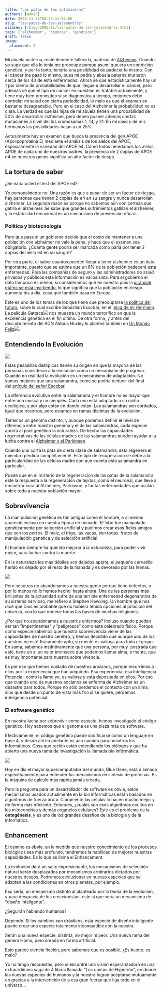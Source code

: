 ```yaml
---
title: "Las patas de las salamandras"
authors: [admin]
date: 2005-11-21T08:25:11-03:00
slug: "las-patas-de-las-salamandras"
aliases: [/blog/2005/11/las-patas-de-las-salamandras.html]
tags: ["alzheimer", "ciencia", "genética"]
draft: false
image:
  placement: 3
---
```


Mi abuela materna, recientemente fallecida, padecía
de [Alzheimer](https://es.wikipedia.org/wiki/Alzheimer). Cuando yo supe
que ella lo tenía me preocupé porque asumí que era un condición
genética, y por lo tanto, tendría una posibilidad de padecer lo mismo.
Con el cáncer me pasó lo mismo, pues mi padre y abuela paterna murieron
cerca de los 40 de esta enfermedad. Ahora sé que estadísticamente hay un
1 por ciento de probabilidades de que  llegue a desarrollar el cáncer,
pero además sé que el tipo de cáncer en cuestión
es tratable actualmente, y tiene muy bien pronóstico si se diagnostica a
tiempo, entonces debo controlar mi salud con cierta periodicidad, lo
malo es que el examen es bastante desagradable. Pero en el caso del
Alzheimer la probabilidad no es clara. La verdad es que las hijas de mi
abuela tienen una probabilidad de 50% de desarrollar alzheimer, pero
deben poseer además ciertas mutaciones a nivel del los cromosomas 1, 14,
y 21. En mi caso y de mis hermanos las posibilidades bajan a un 25%.

Actualmente hay un examen que busca la presencia del gen APOE
(Apolipoproteina E) mediante el análisis de los alelos del APOE,
especialmente la variedad del APOE e4. Cómo todos heredamos los alelos
APOE de cada uno de nuestros padres, la presencia de 2 copias de APOE e4
en nuestros genes significa un alto factor de riesgo.

## La tortura de saber

¿Se haría usted el test del APOE e4?

Yo personalmente no. Una razón es que a pesar de ser un factor de
riesgo, hay personas que tienen 2 copias de e4 en su sangre y nunca
desarrollan alzheimer. La segunda razón es porque no sabemos aún con
certeza que gatilla el alzheimer. Se sabe que grandes sufrimientos
gatillan el alzheimer, y la estabilidad emocional es un mecanismo de
prevención eficaz.

### Política y biotecnología

Pero que pasa si un gobierno decide que el costo de mantener a una
población con alzheimer no vale la pena, y hace que el examen sea
obligatorio. ¿Cuanta gente podría ser marcada como paría por tener 2
copias del alelo e4 en su sangre?

Por otra parte, el saber cuantos pueden llegar a tener alzheimer es un
dato importante, puesto que se estima que un 8% de la población padecerá
esta enfermedad. Para las compañias de seguro y las administradores de
salud privados y públicos esta información es valiosisima. Para el
gobierno el dato tampoco es menor, si consideramos que en nuestro país
la [pirámide etárea se está invirtiendo](https://www.censo2000.cl/), lo
que significa que la población en riesgo aumenta día a día, cosa que
también pasa en Europa.

Este es uno de los temas de los que tiene que preocuparse 
[la política del futuro](https://www.ricardodiaz.org/archives/2005/11/futuro_politico.html),
sobre la cual escribe Sebastían Escobar, en el 
[blog de mi Hermano](https://www.ricardodiaz.org/). 
La película Gattaca![](https://www.assoc-amazon.com/e/ir?t=lanaturaledel-20&l=ur2&o=1)
nos muestra un mundo terrorífico en que la excelencia genética es el fin
último. De otra forma, y antes del descubrimiento del ADN Aldous Huxley
lo planteó también en [Un Mundo Feliz](https://www.amazon.com/exec/obidos/redirect?link_code=ur2&tag=lanaturaledel-20&camp=1789&creative=9325&path=https://www.amazon.com/gp/product/9871138512?v=glance%26n=283155%26n=507846%26s=books%26v=glance)![](https://www.assoc-amazon.com/e/ir?t=lanaturaledel-20&l=ur2&o=1).

## Entendiendo la Evolución 

![](Salamandra.jpg)

Estas pesadillas distópicas tienen su origen en que la mayoría de las personas
consideran a la evolución como un mecanismo de progreso. Cuando en
realidad la evolución es un mecanismo de adaptación. No somos mejores
que una salamandra, como se podría deducir del final del [artículo del
señor Escobar](http://www.ricardodiaz.org/archives/2005/11/futuro_politico.html).

La diferencia evolutiva entre la salamandra y el hombre no es mayor que
entre una mosca y un cienpiés. Cada uno está adaptado a su nicho
ecológico, y por algo están en donde están. Las salamandras son
cordados, igual que nosotros, pero estamos en ramas distintas de la
evolución.

Tenemos un genoma distinto, y aunque podemos definir el nivel de
diferencia entre nuestro genóma y el de las salamandras, cada especie
aporta al pool genético la naturaleza. De hecho las capacidades
regenerativas de las células madres de las salamandras pueden ayudar a
la lucha contra el [Alzheimer y el Parkinson](http://www.astroseti.org/vernew.php?codigo=208).

Cuando uno corta la pata de cierta clase de salamandra, esta regenera el
miembro perdido completamente. Este tipo de recuperación se debe a la
particularidad de las células madre con que cuenta esta salamandra en
particular.

Puede que en el misterio de la regeneración de las patas de la
salamandra esté la respuesta a la regeneración de tejidos, como el
neuronal, que lleve a encontrar cura al Alzheimer, Parkinson, y tantas
enfermedades que asolan sobre todo a nuestra población mayor.

## Sobrevivencia

La manipulación genética es tan antigua como el hombre, o al menos
apareció incluso en nuestra época de nómade. El lobo fue manipulado
genéticamente por selección artificial y pudimos crear esos fieles
amigos que son los perros. El maiz, el trigo, las vacas, son todas 
frutos de manipulación genética y de selección artificial.

El hombre siempre ha querido mejorar a la naturaleza, para poder vivir
mejor, para luchar contra la muerte.

En la naturaleza los más débiles son dejados aparte, el pequeño
cervatillo herido es dejado por el resto de la manada y es devorado por
las hienas.

![](stephen-hawking.jpg)

Pero nosotros no abandonamos a nuestra gente porque tiene defectos, o por lo
menos no lo hemos hecho  hasta ahora. Una de las personas más brillantes
de la actualidad sufre de una terrible enfermedad degenarativa de su
sistema nervioso, me refiero a Stephen Hawking.
Un hombre que nos dice que Dios es probable que no hubiera tenido
opciones al principio del universo, con lo que remece todas las bases de
muchas religiones.

¿Por qué no abandonamos a nuestros enfermos? Incluso cuando puedan ser
tan "impertinentes" y "peligrosos" como este celebrado
físico. Porque como especie sabemos que nuestra sobrevivencia viene de
las capacidades de nuestro cerebro, y hemos decidido que aunque uno de
los nuestros no esté físicamente apto, su mente es valiosa para todo el
grupo. En suma, sabemos instintivamente que una persona, por muy 
postrada que esté, tiene en si un valor intrínseco que podemos llamar
alma, o mente, que es muy importante para nuestra sobre vivencia.

Es por eso que hemos cuidado de nuestros ancianos, porque recurrimos a
ellos por la experiencia que han adquirido. Esa experiencia, esa
Inteligencia Potencial, como la llamo yo, es valiosa y está depositada
en ellos. Por eso que cuando uno de nuestros ancianos se enferma de
Alzheimer es un desastre para todos. Porque no sólo perdemos el contacto
con un alma, sino que desde un punto de vista más frío si se quiere,
perdemos inteligencia potencial.

### El software genético

En nuestra lucha por sobrevivir como especie, hemos investigado el
código genético. Hoy sabemos que el genoma es una pieza más de software.

Efectivamente, el código genético puede codificarse como un lenguaje en
base 4, y desde ahí en adelante es pan comido para nosotros los
informáticos. Cosa que recién están entendiendo los biólogos y que ha
abierto una nueva rama de investigación la llamada bio informática.

![](blue-gene.jpg)

Hoy en día el mayor supercomputador del mundo, Blue Gene, está diseñado
específicamente para entender los mecanismos de sintesis de proteinas.
Es la máquina de cálculo más rápida jamás creada.

Pero la pregunta para un desarrollador de software es obvia, estos
mecanismos usados actualmente en la bio informáticas están basados en
algoritmos de fuerza bruta. Claramente las células lo hacen mucho mejor
y de forma más eficiente. Entonces, ¿cuales son esos algoritmos ocultos
en las mitocondrías y demás organelos celulares? Este es el problema de
la **ontogénesis**, y es uno de los grandes desafios de la biología y de
la informática.

## Enhancement

El camino es obvio, en la medida que nuestro conocimiento de los
procesos biológicos sea más profundo, tendremos la habilidad de mejorar
nuestras capacidades. Es lo que se llama el Enhancement.

La evolución dará un salto impresionante, los mecanismos de selección
natural serán desplazados por mecanismos arbitrarios dictados por
nuestros deseos. Podremos evolucionar en nuevas especies que se adapten
a las condiciones en otros planetas, por ejemplo.

Eso sería, un mecanismo distinto al planteado por la teoría de la
evolución, y para desgracia de los creacionistas, este sí que sería un
mecanismo de "diseño inteligente".

¿Seguirán habiendo humanos?

Depende. Si los cambios son drásticos, esta especie de diseño
inteligente puede crear una especie totalmente incompatible con la
nuestra.

Serán una nueva especie, distinta, no mejor ni peor. Una nueva rama del
genero Homo, pero creada en forma artificial.

Esto parece ciencia ficción, pero sabemos que es posible. ¿Es bueno, es
malo?

Yo no tengo respuestas, pero si encontré una visión esperanzadora en una
extraordinaria saga de 4 libros llamada "Los cantos de Hyperión", en
donde las nuevas especies de humanos y la nuestra logran aceptarse
mutuamente en gracias a la intervención de a esa gran fuerza que liga
todo en el universo\...
